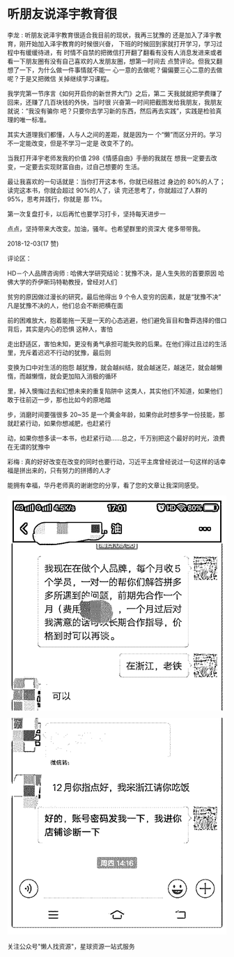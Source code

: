 # 听朋友说泽宇教育很

李龙 : 听朋友说泽宇教育很适合我目前的现状，我再三犹豫的 还是加入了泽宇教育，刚开始加入泽宇教育的时候很兴奋， 下班的时候回到家就打开学习，学习过程中有缓缓待进，有 时情不自禁的把微信打开翻了翻看有没有人消息发进来或者 看一下朋友圈有没有自己喜欢的人发朋友圈，想第一时间去 点赞评论。但我又翻想了一下，为什么做一件事情就不能一 心一意的去做呢？偏偏要三心二意的去做呢？于是又把微信 关掉继续学习课程。

我学完第一节序言《如何开启你的新世界大门》之后，第二 天我就就把学费赚了回来，还赚了几百块钱的外快，当时很 兴奋第一时间把截图发给我朋友，我朋友就说：“我没有骗你 吧？只要你去学习新的东西，然后再去实践”，实践是检验真 理的唯一标准。

其实大道理我们都懂，人与人之间的差距，就是因为一 个“懒”而区分开的。学习不一定能改变，但是不学习一定是 改变不了的。

当我打开泽宇老师发我的价值 298《情感自由》手册的我就在 想我一定要去改变，一定要去实现财富自由，过自己想要的 生活。

最让我喜欢的一句话就是：当你打开这本书，你就已经胜过 身边的 80%的人了；读完这本书，你就会超过 90%的人了，读 完还思考了，你就超过了人群的 95%，思考并践行，你就是 那 1%。

第一次复盘打卡，以后再忙也要学习打卡，坚持每天进步一

点点，坚持带来大改变。加油，骚年。也希望群里的资深大 佬多带带我。

2018-12-03(17 赞)

评论区：

HD－个人品牌咨询师 : 哈佛大学研究结论：犹豫不决，是人生失败的首要原因 哈佛大学的乔伊斯玛特勒教授，曾经对人们

贫穷的原因做过漫长的研究，最后他得出 9 个令人变穷的因素，就是“犹豫不决” 凡是犹豫不决的人，他们总会不断把横在面

前的困难放大，抱着能拖一天是一天的心态逃避，他们避免盲目和鲁莽选择的借口背后，其实是内心的恐惧 这种人，害怕

走出舒适区，害怕未知，更没有勇气承担可能失败的后果。在他们得过且过的生活里，充斥着迟迟不行动的犹豫，最后则

变换为口中对生活的抱怨 越犹豫，就会越纠结，就会越迷茫，越迷茫，就会越懒惰，而越懒惰，就会更加陷入消极的循环

里，掉入懊悔过去和幻想未来的重复陷阱中 这类人，其实他们不知道，如果他们敢于往前迈一步，那也比如今的原地踏

步，消磨时间要强很多 20~35 是一个黄金年龄，如果你此时想多学一份技能，那就赶紧行动，如果你想减肥，也赶紧行

动，如果你想多读一本书，也赶紧行动……总之，千万别把这个最好的时光，浪费在无谓的犹豫中

彩梅 : 真的好好改变在改变的同时也要行动，习近平主席曾经说过一句这样的话幸福是拼出来的，只有努力的拼搏的人才

能拥有幸福，华丹老师真的谢谢您的分享，看了您的文章让我深同感受。

![image](img/Image_091.png)

![image](img/Image_092.png)

关注公众号"懒人找资源"，星球资源一站式服务